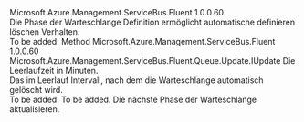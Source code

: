 <Type Name="IWithDeleteOnIdle" FullName="Microsoft.Azure.Management.ServiceBus.Fluent.Queue.Update.IWithDeleteOnIdle">
  <TypeSignature Language="C#" Value="public interface IWithDeleteOnIdle" />
  <TypeSignature Language="ILAsm" Value=".class public interface auto ansi abstract IWithDeleteOnIdle" />
  <TypeSignature Language="DocId" Value="T:Microsoft.Azure.Management.ServiceBus.Fluent.Queue.Update.IWithDeleteOnIdle" />
  <TypeSignature Language="VB.NET" Value="Public Interface IWithDeleteOnIdle" />
  <TypeSignature Language="F#" Value="type IWithDeleteOnIdle = interface" />
  <AssemblyInfo>
    <AssemblyName>Microsoft.Azure.Management.ServiceBus.Fluent</AssemblyName>
    <AssemblyVersion>1.0.0.60</AssemblyVersion>
  </AssemblyInfo>
  <Interfaces />
  <Docs>
    <summary>
            Die Phase der Warteschlange Definition ermöglicht automatische definieren löschen Verhalten.
            </summary>
    <remarks>To be added.</remarks>
  </Docs>
  <Members>
    <Member MemberName="WithDeleteOnIdleDurationInMinutes">
      <MemberSignature Language="C#" Value="public Microsoft.Azure.Management.ServiceBus.Fluent.Queue.Update.IUpdate WithDeleteOnIdleDurationInMinutes (int durationInMinutes);" />
      <MemberSignature Language="ILAsm" Value=".method public hidebysig newslot virtual instance class Microsoft.Azure.Management.ServiceBus.Fluent.Queue.Update.IUpdate WithDeleteOnIdleDurationInMinutes(int32 durationInMinutes) cil managed" />
      <MemberSignature Language="DocId" Value="M:Microsoft.Azure.Management.ServiceBus.Fluent.Queue.Update.IWithDeleteOnIdle.WithDeleteOnIdleDurationInMinutes(System.Int32)" />
      <MemberSignature Language="VB.NET" Value="Public Function WithDeleteOnIdleDurationInMinutes (durationInMinutes As Integer) As IUpdate" />
      <MemberSignature Language="F#" Value="abstract member WithDeleteOnIdleDurationInMinutes : int -&gt; Microsoft.Azure.Management.ServiceBus.Fluent.Queue.Update.IUpdate" Usage="iWithDeleteOnIdle.WithDeleteOnIdleDurationInMinutes durationInMinutes" />
      <MemberType>Method</MemberType>
      <AssemblyInfo>
        <AssemblyName>Microsoft.Azure.Management.ServiceBus.Fluent</AssemblyName>
        <AssemblyVersion>1.0.0.60</AssemblyVersion>
      </AssemblyInfo>
      <ReturnValue>
        <ReturnType>Microsoft.Azure.Management.ServiceBus.Fluent.Queue.Update.IUpdate</ReturnType>
      </ReturnValue>
      <Parameters>
        <Parameter Name="durationInMinutes" Type="System.Int32" />
      </Parameters>
      <Docs>
        <param name="durationInMinutes">Die Leerlaufzeit in Minuten.</param>
        <summary>
            Das im Leerlauf Intervall, nach dem die Warteschlange automatisch gelöscht wird.
            </summary>
        <returns>To be added.</returns>
        <remarks>To be added.</remarks>
        <return>Die nächste Phase der Warteschlange aktualisieren.</return>
      </Docs>
    </Member>
  </Members>
</Type>